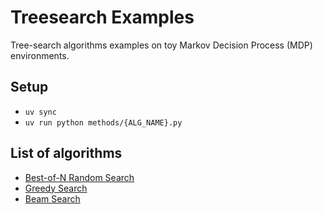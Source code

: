 # Treesearch Examples

Tree-search algorithms examples on toy Markov Decision Process (MDP) environments.

## Setup

- `uv sync`
- `uv run python methods/{ALG_NAME}.py`

## List of algorithms

- [Best-of-N Random Search](https://github.com/wiseodd/treesearch-examples/blob/main/methods/random_search.py)
- [Greedy Search](https://github.com/wiseodd/treesearch-examples/blob/main/methods/greedy_search.py)
- [Beam Search](https://github.com/wiseodd/treesearch-examples/blob/main/methods/beam_search.py)
